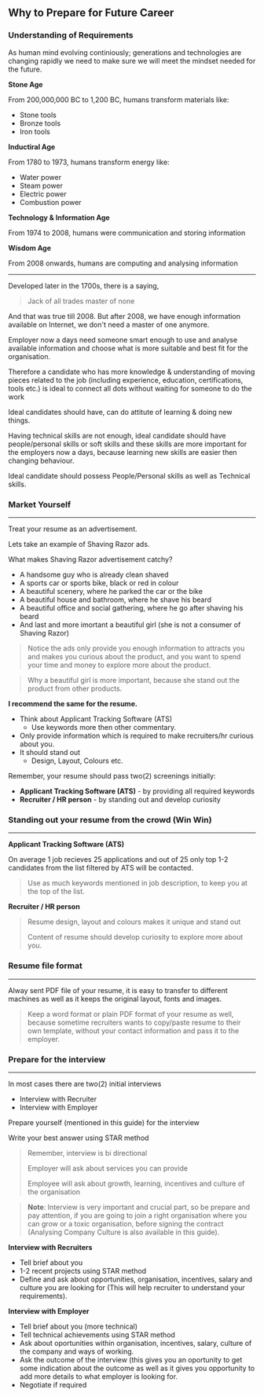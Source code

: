 ## Why to Prepare for Future Career

### Understanding of Requirements

As human mind evolving continiously; generations and technologies are changing rapidly 
we need to make sure we will meet the mindset needed for the future.

**Stone Age**

From 200,000,000 BC to 1,200 BC, humans transform materials like:
- Stone tools
- Bronze tools
- Iron tools

**Inductiral Age**

From 1780 to 1973, humans transform energy like:
- Water power
- Steam power
- Electric power
- Combustion power

**Technology & Information Age**

From 1974 to 2008, humans were communication and storing information

**Wisdom Age**

From 2008 onwards, humans are computing and analysing information

---

Developed later in the 1700s, there is a saying, 
>Jack of all trades master of none

And that was true till 2008.
But after 2008, we have enough information available on Internet, we don't need a master of one anymore.

Employer now a days need someone smart enough to use and analyse available information and choose what is more suitable and best fit for the organisation.

Therefore a candidate who has more knowledge & understanding of moving pieces related to the job (including experience, education, certifications, tools etc.) 
is ideal to connect all dots without waiting for someone to do the work

Ideal candidates should have, can do attitute of learning & doing new things.

Having technical skills are not enough, ideal candidate should have people/personal skills or soft skills and these skills are more important for the employers now a days, because learning new skills are easier then changing behaviour.

Ideal candidate should possess People/Personal skills as well as Technical skills.

### Market Yourself
---

Treat your resume as an advertisement.

Lets take an example of Shaving Razor ads.

What makes Shaving Razor advertisement catchy?
- A handsome guy who is already clean shaved 
- A sports car or sports bike, black or red in colour
- A beautiful scenery, where he parked the car or the bike
- A beautiful house and bathroom, where he shave his beard
- A beautiful office and social gathering, where he go after shaving his beard 
- And last and more imortant a beautiful girl (she is not a consumer of Shaving Razor)

>Notice the ads only provide you enough information to attracts you and makes you curious about the product, and you want to spend your time and money to explore more about the product.

>Why a beautiful girl is more important, because she stand out the product from other products.

**I recommend the same for the resume.**

- Think about Applicant Tracking Software (ATS)
  - Use keywords more then other commentary.
- Only provide information which is required to make recruiters/hr curious about you.
- It should stand out 
  - Design, Layout, Colours etc.

Remember, your resume should pass two(2) screenings initially:
- **Applicant Tracking Software (ATS)** - by providing all required keywords
- **Recruiter / HR person** - by standing out and develop curiosity

### Standing out your resume from the crowd (Win Win)
---
**Applicant Tracking Software (ATS)**

On average 1 job recieves 25 applications and out of 25 only top 1-2 candidates from the list filtered by ATS will be contacted.

> Use as much keywords mentioned in job description, to keep you at the top of the list.

**Recruiter / HR person**

> Resume design, layout and colours makes it unique and stand out
> 
> Content of resume should develop curiosity to explore more about you.

### Resume file format
---
Alway sent PDF file of your resume, it is easy to transfer to different machines as well as it keeps the original layout, fonts and images.

>Keep a word format or plain PDF format of your resume as well, because sometime recruiters wants to copy/paste resume to their own template, without your contact information and pass it to the employer.

### Prepare for the interview
---
In most cases there are two(2) initial interviews
- Interview with Recruiter 
- Interview with Employer

Prepare yourself (mentioned in this guide) for the interview 

Write your best answer using STAR method

>Remember, interview is bi directional 
>
>Employer will ask about services you can provide
>
>Employee will ask about growth, learning, incentives and culture of the organisation

>**Note**: Interview is very important and crucial part, so be prepare and pay attention, if you are going to join a right organisation where you can grow or a toxic organisation, before signing the contract (Analysing Company Culture is also available in this guide). 

**Interview with Recruiters**

- Tell brief about you
- 1-2 recent projects using STAR method
- Define and ask about opportunities, organisation, incentives, salary and culture you are looking for (This will help recruiter to understand your requirements).

**Interview with Employer**
- Tell brief about you (more technical)
- Tell technical achievements using STAR method 
- Ask about oportunities within organisation, incentives, salary, culture of the company and ways of working.
- Ask the outcome of the interview (this gives you an oportunity to get some indication about the outcome as well as it gives you opportunity to add more details to what employer is looking for.
- Negotiate if required


